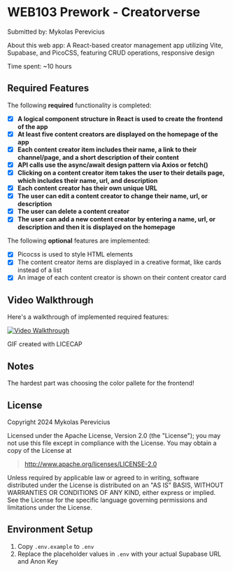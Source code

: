 # WEB103 Prework - Creatorverse

Submitted by: Mykolas Perevicius

About this web app: A React-based creator management app utilizing Vite, Supabase, and PicoCSS, featuring CRUD operations, responsive design

Time spent: ~10 hours

## Required Features

The following **required** functionality is completed:

<!-- 👉🏿👉🏿👉🏿 Make sure to check off completed functionality below -->
- [X] **A logical component structure in React is used to create the frontend of the app**
- [X] **At least five content creators are displayed on the homepage of the app**
- [X] **Each content creator item includes their name, a link to their channel/page, and a short description of their content**
- [X] **API calls use the async/await design pattern via Axios or fetch()**
- [X] **Clicking on a content creator item takes the user to their details page, which includes their name, url, and description**
- [X] **Each content creator has their own unique URL**
- [X] **The user can edit a content creator to change their name, url, or description**
- [X] **The user can delete a content creator**
- [X] **The user can add a new content creator by entering a name, url, or description and then it is displayed on the homepage**

The following **optional** features are implemented:

- [X] Picocss is used to style HTML elements
- [X] The content creator items are displayed in a creative format, like cards instead of a list
- [X] An image of each content creator is shown on their content creator card

## Video Walkthrough

Here's a walkthrough of implemented required features:

[<img src='https://imgur.com/gallery/web103-De3xoKg' title='Video Walkthrough' width='' alt='Video Walkthrough' />
](https://imgur.com/gallery/web103-De3xoKg)


<!-- Replace this with whatever GIF tool you used! -->
GIF created with LICECAP
<!-- Recommended tools:
[Kap](https://getkap.co/) for macOS
[ScreenToGif](https://www.screentogif.com/) for Windows
[peek](https://github.com/phw/peek) for Linux. -->

## Notes

The hardest part was choosing the color pallete for the frontend!

## License

Copyright 2024 Mykolas Perevicius

Licensed under the Apache License, Version 2.0 (the "License"); you may not use this file except in compliance with the License. You may obtain a copy of the License at

> http://www.apache.org/licenses/LICENSE-2.0

Unless required by applicable law or agreed to in writing, software distributed under the License is distributed on an "AS IS" BASIS, WITHOUT WARRANTIES OR CONDITIONS OF ANY KIND, either express or implied. See the License for the specific language governing permissions and limitations under the License.

## Environment Setup
1. Copy `.env.example` to `.env`
2. Replace the placeholder values in `.env` with your actual Supabase URL and Anon Key

